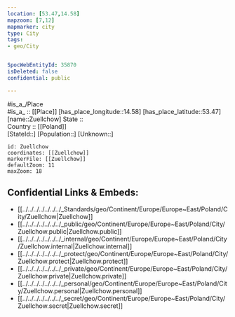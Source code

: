 ```yaml
---
location: [53.47,14.58] 
mapzoom: [7,12] 
mapmarker: city 
type: City
tags:
- geo/City


SpocWebEntityId: 35870
isDeleted: false
confidential: public

---
```

#is_a_/Place  
#is_a_ :: [[Place]] 
[has_place_longitude::14.58] 
[has_place_latitude::53.47] 
[name::Zuellchow] 
State ::  
Country :: [[Poland]]  
[StateId::] 
[Population::] 
[Unknown::] 


```leaflet
id: Zuellchow
coordinates: [[Zuellchow]] 
markerFile: [[Zuellchow]] 
defaultZoom: 11 
maxZoom: 18
```


## Confidential Links & Embeds: 
- [[../../../../../../../_Standards/geo/Continent/Europe/Europe~East/Poland/City/Zuellchow|Zuellchow]] 
- [[../../../../../../../_public/geo/Continent/Europe/Europe~East/Poland/City/Zuellchow.public|Zuellchow.public]] 
- [[../../../../../../../_internal/geo/Continent/Europe/Europe~East/Poland/City/Zuellchow.internal|Zuellchow.internal]] 
- [[../../../../../../../_protect/geo/Continent/Europe/Europe~East/Poland/City/Zuellchow.protect|Zuellchow.protect]] 
- [[../../../../../../../_private/geo/Continent/Europe/Europe~East/Poland/City/Zuellchow.private|Zuellchow.private]] 
- [[../../../../../../../_personal/geo/Continent/Europe/Europe~East/Poland/City/Zuellchow.personal|Zuellchow.personal]] 
- [[../../../../../../../_secret/geo/Continent/Europe/Europe~East/Poland/City/Zuellchow.secret|Zuellchow.secret]] 
